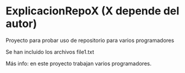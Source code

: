 # ExplicacionRepoX (X depende del autor)

Proyecto para probar uso de repositorio para varios programadores

Se han incluido los archivos file1.txt

Más info: en este proyecto trabajan varios programadores.
